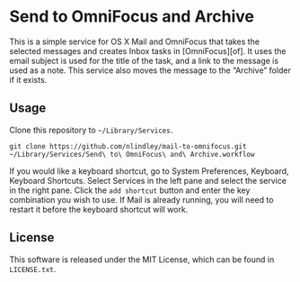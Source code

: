 # Send to OmniFocus and Archive

This is a simple service for OS X Mail and OmniFocus that takes the selected
messages and creates Inbox tasks in [OmniFocus][of]. It uses the email subject
is used for the title of the task, and a link to the message is used as a note.
This service also moves the message to the “Archive” folder if it exists.

## Usage

Clone this repository to `~/Library/Services`.

```
git clone https://github.com/nlindley/mail-to-omnifocus.git ~/Library/Services/Send\ to\ OmniFocus\ and\ Archive.workflow
```

If you would like a keyboard shortcut, go to System Preferences, Keyboard,
Keyboard Shortcuts. Select Services in the left pane and select the service in
the right pane. Click the `add shortcut` button and enter the key combination
you wish to use. If Mail is already running, you will need to restart it before
the keyboard shortcut will work.

## License

This software is released under the MIT License, which can be found in
`LICENSE.txt`.
